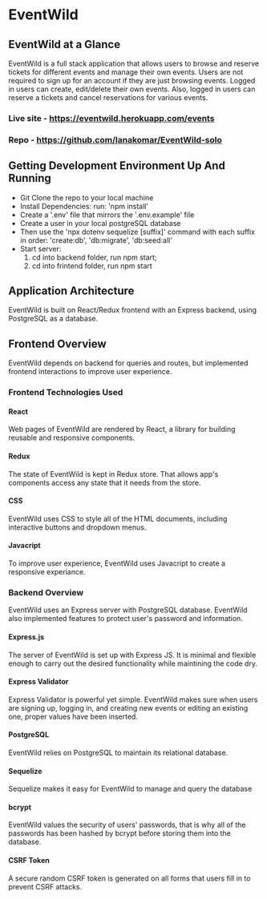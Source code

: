 # EventWild
## EventWild at a Glance
EventWild is a full stack application that allows users to browse and reserve tickets for different events and manage their own events. Users are not required to sign up for an account if they are just browsing events. Logged in users can create, edit/delete their own events. Also, logged in users can reserve a tickets and cancel reservations for various events.

### Live site - https://eventwild.herokuapp.com/events

### Repo - https://github.com/lanakomar/EventWild-solo

## Getting Development Environment Up And Running
- Git Clone the repo to your local machine
- Install Dependencies:  run: 'npm install'
- Create a '.env' file that mirrors the '.env.example' file
- Create a user in your local postgreSQL database
- Then use the 'npx dotenv sequelize [suffix]' command with each suffix in order: 'create:db', 'db:migrate', 'db:seed:all'
- Start server:
    1. cd into backend folder, run npm start;
    2. cd into frintend folder, run npm start

## Application Architecture

EventWild is built on React/Redux frontend with an Express backend, using PostgreSQL as a database.
## Frontend Overview

EventWild depends on backend for queries and routes, but implemented frontend interactions to improve user experience.

### Frontend Technologies Used

#### React

Web pages of EventWild are rendered by React, a library for building reusable and responsive components.

#### Redux

The state of EventWild is kept in Redux store. That allows app's components access any state that it needs from the store.

#### CSS

EventWild uses CSS to style all of the HTML documents, including interactive buttons and dropdown menus.

#### Javacript

To improve user experience, EventWild uses Javacript to create a responsive experiance.

### Backend Overview

EventWild uses an Express server with PostgreSQL database. EventWild also implemented features to protect user's password and information.

#### Express.js

The server of EventWild is set up with Express JS. It is minimal and flexible enough to carry out the desired functionality while maintining the code dry.

#### Express Validator

Express Validator is powerful yet simple. EventWild makes sure when users are signing up, logging in, and creating new events or editing an existing one, proper values have been inserted.

#### PostgreSQL

EventWild relies on PostgreSQL to maintain its relational database.

#### Sequelize

Sequelize makes it easy for EventWild to manage and query the database

#### bcrypt

EventWild values the security of users' passwords, that is why all of the passwords has been hashed by bcrypt before storing them into the database.

#### CSRF Token

A secure random CSRF token is generated on all forms that users fill in to prevent CSRF attacks.
